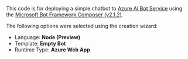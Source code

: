 This code is for deploying a simple chatbot to [Azure AI Bot Service](https://azure.microsoft.com/en-us/products/ai-services/ai-bot-service) using the [Microsoft Bot Framework Composer (v2.1.2)](https://learn.microsoft.com/en-us/composer/introduction?tabs=v2x).

The following options were selected using the creation wizard:
- Language: **Node (Preview)**
- Template: **Empty Bot**
- Runtime Type: **Azure Web App**